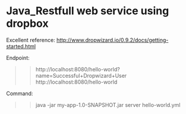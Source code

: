 # Java_Restfull web service using dropbox
Excellent reference:
http://www.dropwizard.io/0.9.2/docs/getting-started.html

Endpoint:
>>http://localhost:8080/hello-world?name=Successful+Dropwizard+User
>>http://localhost:8080/hello-world

Command:
>>java -jar my-app-1.0-SNAPSHOT.jar server hello-world.yml
